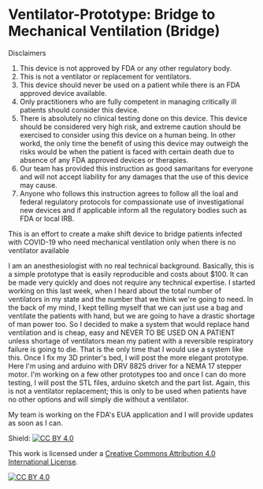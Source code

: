 # Ventilator-Prototype: Bridge to Mechanical Ventilation (Bridge)
Disclaimers
1. This device is not approved by FDA or any other regulatory body.
2. This is not a ventilator or replacement for ventilators.
3. This device should never be used on a patient while there is an FDA approved device available.
4. Only practitioners who are fully competent in managing critically ill patients should consider this device.
5. There is absolutely no clinical testing done on this device. This device should be considered very high risk, and extreme caution should be exercised to consider using this device on a human being. In other workd, the only time the benefit of using this device may outweigh the risks would be when the patient is faced with certain death due to absence of any FDA approved devices or therapies.
6. Our team has provided this instruction as good samaritans for everyone and will not accept liability for any damages that the use of this device may cause.
7. Anyone who follows this instruction agrees to follow all the loal and federal regulatory protocols for compassionate use of investigational new devices and if applicable inform all the regulatory bodies such as FDA or local IRB.


This is an effort to create a make shift device to bridge patients infected with COVID-19 who need mechanical ventilation only when there is no ventilator available

I am an anesthesiologist with no real technical background.
Basically, this is a simple prototype that is easily reproducible and costs about $100. It can be made very quickly and does not require any technical expertise.
I started working on this last week, when I heard about the total number of ventilators in my state and the number that we think we're going to need. In the back of my mind, I kept telling myself that we can just use a bag and ventilate the patients with hand, but we are going to have a drastic shortage of man power too. So I decided to make a system that would replace hand ventilation and is cheap, easy and NEVER TO BE USED ON A PATIENT unless shortage of ventilators mean my patient with a reversible respiratory failure is going to die. That is the only time that I would use a system like this. 
Once I fix my 3D printer's bed, I will post the more elegant prototype. 
Here I'm using and arduino with DRV 8825 driver for a NEMA 17 stepper motor. 
I'm working on a few other prototypes too and once I can do more testing, I will post the STL files, arduino sketch and the part list.
Again, this is not a ventilator replacement; this is only to be used when patients have no other options and will simply die without a ventilator.

My team is working on the FDA's EUA application and I will provide updates as soon as I can.

Shield: [![CC BY 4.0][cc-by-shield]][cc-by]

This work is licensed under a [Creative Commons Attribution 4.0 International
License][cc-by].

[![CC BY 4.0][cc-by-image]][cc-by]

[cc-by]: http://creativecommons.org/licenses/by/4.0/
[cc-by-image]: https://i.creativecommons.org/l/by/4.0/88x31.png
[cc-by-shield]: https://img.shields.io/badge/License-CC%20BY%204.0-lightgrey.svg
